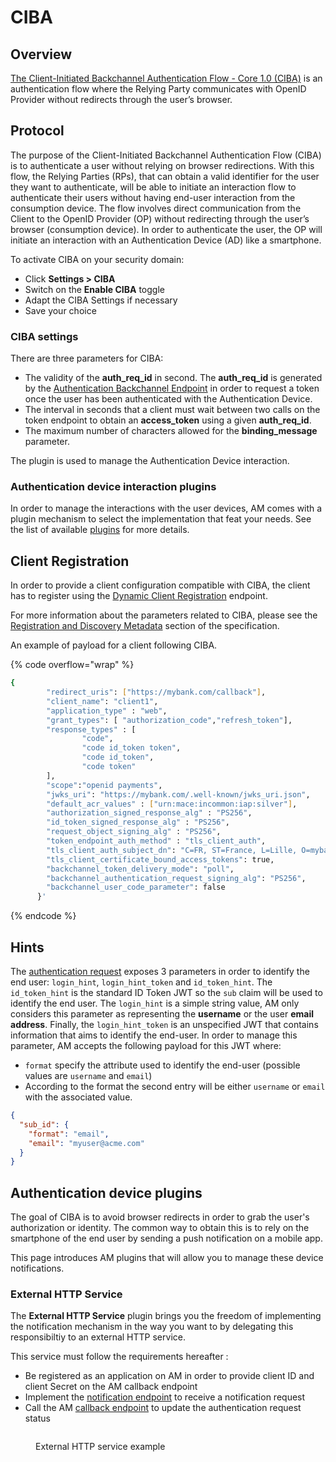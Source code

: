 # CIBA

## Overview

[The Client-Initiated Backchannel Authentication Flow - Core 1.0 (CIBA)](https://openid.net/specs/openid-client-initiated-backchannel-authentication-core-1\_0.html) is an authentication flow where the Relying Party communicates with OpenID Provider without redirects through the user’s browser.

## Protocol

The purpose of the Client-Initiated Backchannel Authentication Flow (CIBA) is to authenticate a user without relying on browser redirections. With this flow, the Relying Parties (RPs), that can obtain a valid identifier for the user they want to authenticate, will be able to initiate an interaction flow to authenticate their users without having end-user interaction from the consumption device. The flow involves direct communication from the Client to the OpenID Provider (OP) without redirecting through the user’s browser (consumption device). In order to authenticate the user, the OP will initiate an interaction with an Authentication Device (AD) like a smartphone.

To activate CIBA on your security domain:

* Click **Settings > CIBA**
* Switch on the **Enable CIBA** toggle
* Adapt the CIBA Settings if necessary
* Save your choice

### CIBA settings

There are three parameters for CIBA:

* The validity of the **auth\_req\_id** in second. The **auth\_req\_id** is generated by the [Authentication Backchannel Endpoint](https://openid.net/specs/openid-client-initiated-backchannel-authentication-core-1\_0.html#auth\_backchannel\_endpoint) in order to request a token once the user has been authenticated with the Authentication Device.
* The interval in seconds that a client must wait between two calls on the token endpoint to obtain an **access\_token** using a given **auth\_req\_id**.
* The maximum number of characters allowed for the **binding\_message** parameter.

The plugin is used to manage the Authentication Device interaction.

### Authentication device interaction plugins

In order to manage the interactions with the user devices, AM comes with a plugin mechanism to select the implementation that feat your needs. See the list of available [plugins](ciba.md#authentication-device-plugins) for more details.

## Client Registration

In order to provide a client configuration compatible with CIBA, the client has to register using the [Dynamic Client Registration](https://openid.net/specs/openid-connect-registration-1\_0.html) endpoint.

For more information about the parameters related to CIBA, please see the [Registration and Discovery Metadata](https://openid.net/specs/openid-client-initiated-backchannel-authentication-core-1\_0.html#registration) section of the specification.

An example of payload for a client following CIBA.

{% code overflow="wrap" %}
```sh
{
        "redirect_uris": ["https://mybank.com/callback"],
        "client_name": "client1",
        "application_type" : "web",
        "grant_types": [ "authorization_code","refresh_token"],
        "response_types" : [
                "code",
                "code id_token token",
                "code id_token",
                "code token"
        ],
        "scope":"openid payments",
        "jwks_uri": "https://mybank.com/.well-known/jwks_uri.json",
        "default_acr_values" : ["urn:mace:incommon:iap:silver"],
        "authorization_signed_response_alg" : "PS256",
        "id_token_signed_response_alg" : "PS256",
        "request_object_signing_alg" : "PS256",
        "token_endpoint_auth_method" : "tls_client_auth",
        "tls_client_auth_subject_dn": "C=FR, ST=France, L=Lille, O=mybank, OU=Client1, CN=mycompamybankgny.com, EMAILADDRESS=contact@mybank.com",
        "tls_client_certificate_bound_access_tokens": true,
        "backchannel_token_delivery_mode": "poll",
        "backchannel_authentication_request_signing_alg": "PS256",
        "backchannel_user_code_parameter": false
      }'
```
{% endcode %}

## Hints

The [authentication request](https://openid.net/specs/openid-client-initiated-backchannel-authentication-core-1\_0.html#auth\_request) exposes 3 parameters in order to identify the end user: `login_hint`, `login_hint_token` and `id_token_hint`. The `id_token_hint` is the standard ID Token JWT so the `sub` claim will be used to identify the end user. The `login_hint` is a simple string value, AM only considers this parameter as representing the **username** or the user **email address**. Finally, the `login_hint_token` is an unspecified JWT that contains information that aims to identify the end-user. In order to manage this parameter, AM accepts the following payload for this JWT where:

* `format` specify the attribute used to identify the end-user (possible values are `username` and `email`)
* According to the format the second entry will be either `username` or `email` with the associated value.

```json
{
  "sub_id": {
    "format": "email",
    "email": "myuser@acme.com"
  }
}
```

## Authentication device plugins

The goal of CIBA is to avoid browser redirects in order to grab the user's authorization or identity. The common way to obtain this is to rely on the smartphone of the end user by sending a push notification on a mobile app.

This page introduces AM plugins that will allow you to manage these device notifications.

### External HTTP Service

The **External HTTP Service** plugin brings you the freedom of implementing the notification mechanism in the way you want to by delegating this responsibiltiy to an external HTTP service.

This service must follow the requirements hereafter :

* Be registered as an application on AM in order to provide client ID and client Secret on the AM callback endpoint
* Implement the [notification endpoint](https://raw.githubusercontent.com/gravitee-io/gravitee-docs/master/am/current/ciba\_external\_service/swagger.yml) to receive a notification request
* Call the AM [callback endpoint](https://raw.githubusercontent.com/gravitee-io/gravitee-docs/master/am/current/ciba/swagger.yml) to update the authentication request status

<figure><img src="https://docs.gravitee.io/images/am/current/graviteeio-am-CIBA-Flow.png" alt=""><figcaption><p>External HTTP service example</p></figcaption></figure>
